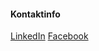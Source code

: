 #### Kontaktinfo

<a href="www.linkedin.com/in/madanielsson">LinkedIn</a>
<a href="https://www.facebook.com/magnus.danielsson.37">Facebook</a>